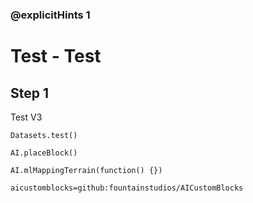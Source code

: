 ### @explicitHints 1

# Test - Test

## Step 1
Test V3

```ghost
Datasets.test()

AI.placeBlock()

AI.mlMappingTerrain(function() {})
```

```package
aicustomblocks=github:fountainstudios/AICustomBlocks
```
